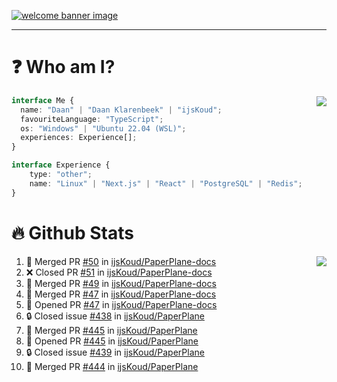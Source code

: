 <h1 align="center" style="display:none;"></h1>

<a href="https://ijskoud.dev/"><img src="https://cdn.ijskoud.dev/files/IIcds5oPKl.png" alt="welcome banner image" /></a>

---

# ❓ Who am I?

<img align="right" src="http://gh-stats.ijskoud.dev/api/top-langs?username=ijsKoud&cache_seconds=1800&layout=compact&hide_border=true&hide_rank=true&show_icons=true&theme=dark&title_color=ffffff&hide_border=true&locale=en" />

```typescript
interface Me {
  name: "Daan" | "Daan Klarenbeek" | "ijsKoud";
  favouriteLanguage: "TypeScript";
  os: "Windows" | "Ubuntu 22.04 (WSL)";
  experiences: Experience[];
}

interface Experience {
    type: "other";
    name: "Linux" | "Next.js" | "React" | "PostgreSQL" | "Redis";
}
```

# 🔥 Github Stats

<img align="right" src="http://gh-stats.ijskoud.dev/api? username=ijsKoud&cache_seconds=1800&hide_border=true&hide_rank=true&show_icons=true&theme=dark&title_color=ffffff&hide_border=true&locale=en">

<!--START_SECTION:activity-->
1. 🎉 Merged PR [#50](https://github.com/ijsKoud/PaperPlane-docs/pull/50) in [ijsKoud/PaperPlane-docs](https://github.com/ijsKoud/PaperPlane-docs)
2. ❌ Closed PR [#51](https://github.com/ijsKoud/PaperPlane-docs/pull/51) in [ijsKoud/PaperPlane-docs](https://github.com/ijsKoud/PaperPlane-docs)
3. 🎉 Merged PR [#49](https://github.com/ijsKoud/PaperPlane-docs/pull/49) in [ijsKoud/PaperPlane-docs](https://github.com/ijsKoud/PaperPlane-docs)
4. 🎉 Merged PR [#47](https://github.com/ijsKoud/PaperPlane-docs/pull/47) in [ijsKoud/PaperPlane-docs](https://github.com/ijsKoud/PaperPlane-docs)
5. 💪 Opened PR [#47](https://github.com/ijsKoud/PaperPlane-docs/pull/47) in [ijsKoud/PaperPlane-docs](https://github.com/ijsKoud/PaperPlane-docs)
6. 🔒 Closed issue [#438](https://github.com/ijsKoud/PaperPlane/issues/438) in [ijsKoud/PaperPlane](https://github.com/ijsKoud/PaperPlane)
7. 🎉 Merged PR [#445](https://github.com/ijsKoud/PaperPlane/pull/445) in [ijsKoud/PaperPlane](https://github.com/ijsKoud/PaperPlane)
8. 💪 Opened PR [#445](https://github.com/ijsKoud/PaperPlane/pull/445) in [ijsKoud/PaperPlane](https://github.com/ijsKoud/PaperPlane)
9. 🔒 Closed issue [#439](https://github.com/ijsKoud/PaperPlane/issues/439) in [ijsKoud/PaperPlane](https://github.com/ijsKoud/PaperPlane)
10. 🎉 Merged PR [#444](https://github.com/ijsKoud/PaperPlane/pull/444) in [ijsKoud/PaperPlane](https://github.com/ijsKoud/PaperPlane)
<!--END_SECTION:activity-->

<h1 align="center" style="display:none;"></h1>
